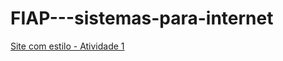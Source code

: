 # FIAP---sistemas-para-internet

[Site com estilo - Atividade 1](https://github.com/caiomyrapereira/FIAP---sistemas-para-internet/tree/challenge-01/)  
